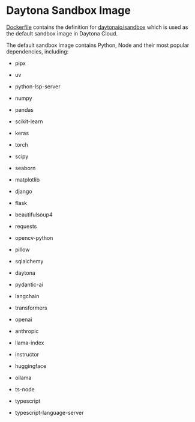 # Daytona Sandbox Image

[Dockerfile](./Dockerfile) contains the definition for [daytonaio/sandbox](https://hub.docker.com/r/daytonaio/sandbox) which is used as the default sandbox image in Daytona Cloud.

The default sandbox image contains Python, Node and their most popular dependencies, including:

- pipx
- uv
- python-lsp-server
- numpy
- pandas
- scikit-learn
- keras
- torch
- scipy
- seaborn
- matplotlib
- django
- flask
- beautifulsoup4
- requests
- opencv-python
- pillow
- sqlalchemy
- daytona
- pydantic-ai
- langchain
- transformers
- openai
- anthropic
- llama-index
- instructor
- huggingface
- ollama

- ts-node
- typescript
- typescript-language-server
